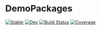 # DemoPackages

[![Stable](https://img.shields.io/badge/docs-stable-blue.svg)](https://RexWzh.github.io/DemoPackages.jl/stable/)
[![Dev](https://img.shields.io/badge/docs-dev-blue.svg)](https://RexWzh.github.io/DemoPackages.jl/dev/)
[![Build Status](https://github.com/RexWzh/DemoPackages.jl/actions/workflows/CI.yml/badge.svg?branch=main)](https://github.com/RexWzh/DemoPackages.jl/actions/workflows/CI.yml?query=branch%3Amain)
[![Coverage](https://codecov.io/gh/RexWzh/DemoPackages.jl/branch/main/graph/badge.svg)](https://codecov.io/gh/RexWzh/DemoPackages.jl)
